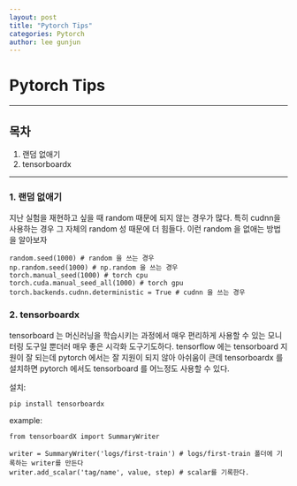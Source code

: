 ```yaml
---
layout: post
title: "Pytorch Tips"
categories: Pytorch
author: lee gunjun
---
```


# Pytorch Tips

----

## 목차

1. 랜덤 없애기
2. tensorboardx

----

### 1. 랜덤 없애기

지난 실험을 재현하고 싶을 때 random 때문에 되지 않는 경우가 많다. 특히 cudnn을 사용하는 경우 그 자체의 random 성 때문에 더 힘들다. 이런 random 을 없애는 방법을 알아보자

```
random.seed(1000) # random 을 쓰는 경우
np.random.seed(1000) # np.random 을 쓰는 경우
torch.manual_seed(1000) # torch cpu
torch.cuda.manual_seed_all(1000) # torch gpu
torch.backends.cudnn.deterministic = True # cudnn 을 쓰는 경우
```

### 2. tensorboardx

tensorboard 는 머신러닝을 학습시키는 과정에서 매우 편리하게 사용할 수 있는 모니터링 도구일 뿐더러 매우 좋은 시각화 도구기도하다. tensorflow 에는 tensorboard 지원이 잘 되는데 pytorch 에서는 잘 지원이 되지 않아 아쉬움이 큰데 tensorboardx 를 설치하면 pytorch 에서도 tensorboard 를 어느정도 사용할 수 있다.

설치:

```설치
pip install tensorboardx
```

example:

```example
from tensorboardX import SummaryWriter

writer = SummaryWriter('logs/first-train') # logs/first-train 폴더에 기록하는 writer를 만든다
writer.add_scalar('tag/name', value, step) # scalar를 기록한다.
```
